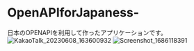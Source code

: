 # OpenAPIforJapaness-
日本のOPENAPIを利用して作ったアプリケーションです。
![KakaoTalk_20230608_163600932](https://github.com/kof99athena/OpenAPIforJapaness-/assets/128768118/ef530119-3c0b-4656-9acc-c9cf39ac48b1)
![Screenshot_1686118391](https://github.com/kof99athena/OpenAPIforJapaness-/assets/128768118/fceddba6-a0c2-4e2f-83ac-f38023500aa4)

